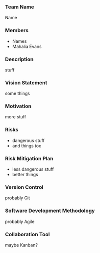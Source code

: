 ### Team Name

Name

### Members

- Names 
- Mahalia Evans

### Description

stuff

### Vision Statement

some things

### Motivation

more stuff

### Risks

- dangerous stuff
- and things too

### Risk Mitigation Plan

- less dangerous stuff
- better things

### Version Control

probably Git

### Software Development Methodology

probably Agile

### Collaboration Tool

maybe Kanban?



